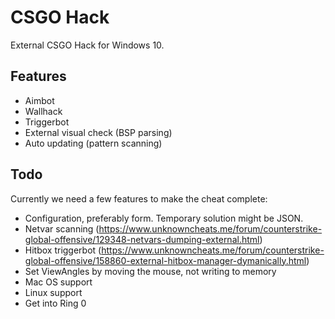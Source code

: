 # CSGO Hack
External CSGO Hack for Windows 10.

## Features
* Aimbot
* Wallhack
* Triggerbot
* External visual check (BSP parsing)
* Auto updating (pattern scanning)

## Todo
Currently we need a few features to make the cheat complete:

* Configuration, preferably form. Temporary solution might be JSON.
* Netvar scanning (https://www.unknowncheats.me/forum/counterstrike-global-offensive/129348-netvars-dumping-external.html)
* Hitbox triggerbot (https://www.unknowncheats.me/forum/counterstrike-global-offensive/158860-external-hitbox-manager-dymanically.html)
* Set ViewAngles by moving the mouse, not writing to memory
* Mac OS support
* Linux support
* Get into Ring 0
